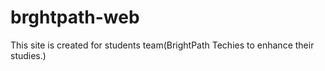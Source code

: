 # brghtpath-web
This site is created for students team(BrightPath Techies to enhance their  studies.)
